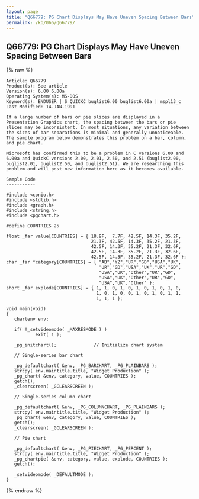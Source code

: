 ```yaml
---
layout: page
title: "Q66779: PG Chart Displays May Have Uneven Spacing Between Bars"
permalink: /kb/066/Q66779/
---
```


## Q66779: PG Chart Displays May Have Uneven Spacing Between Bars

{% raw %}

	Article: Q66779
	Product(s): See article
	Version(s): 6.00 6.00a
	Operating System(s): MS-DOS
	Keyword(s): ENDUSER | S_QUICKC buglist6.00 buglist6.00a | mspl13_c
	Last Modified: 14-JAN-1991
	
	If a large number of bars or pie slices are displayed in a
	Presentation Graphics chart, the spacing between the bars or pie
	slices may be inconsistent. In most situations, any variation between
	the sizes of bar separations is minimal and generally unnoticeable.
	The sample program below demonstrates this problem on a bar, column,
	and pie chart.
	
	Microsoft has confirmed this to be a problem in C versions 6.00 and
	6.00a and QuickC versions 2.00, 2.01, 2.50, and 2.51 (buglist2.00,
	buglist2.01, buglist2.50, and buglist2.51). We are researching this
	problem and will post new information here as it becomes available.
	
	Sample Code
	-----------
	
	#include <conio.h>
	#include <stdlib.h>
	#include <graph.h>
	#include <string.h>
	#include <pgchart.h>
	
	#define COUNTRIES 25
	
	float _far value[COUNTRIES] = { 18.9F,  7.7F, 42.5F, 14.3F, 35.2F,
	                                21.3F, 42.5F, 14.3F, 35.2F, 21.3F,
	                                42.5F, 14.3F, 35.2F, 21.3F, 32.6F,
	                                42.5F, 14.3F, 35.2F, 21.3F, 32.6F,
	                                42.5F, 14.3F, 35.2F, 21.3F, 32.6F };
	char _far *category[COUNTRIES] = { "AB","YZ","UR","GD","USA","UK",
	                                   "UR","GD","USA","UK","UR","GD",
	                                   "USA","UK","Other","UR","GD",
	                                   "USA","UK","Other","UR","GD",
	                                   "USA","UK","Other" };
	short _far explode[COUNTRIES] = { 1, 1, 0, 1, 0, 1, 0, 1, 0, 1, 0,
	                                  1, 0, 1, 0, 0, 1, 0, 1, 0, 1, 1,
	                                  1, 1, 1 };
	
	void main(void)
	{
	   chartenv env;
	
	   if( !_setvideomode( _MAXRESMODE ) )
	           exit( 1 );
	
	   _pg_initchart();              // Initialize chart system
	
	   // Single-series bar chart
	
	   _pg_defaultchart( &env, _PG_BARCHART, _PG_PLAINBARS );
	   strcpy( env.maintitle.title, "Widget Production" );
	   _pg_chart( &env, category, value, COUNTRIES );
	   getch();
	   _clearscreen( _GCLEARSCREEN );
	
	   // Single-series column chart
	
	   _pg_defaultchart( &env, _PG_COLUMNCHART, _PG_PLAINBARS );
	   strcpy( env.maintitle.title, "Widget Production" );
	   _pg_chart( &env, category, value, COUNTRIES );
	   getch();
	   _clearscreen( _GCLEARSCREEN );
	
	   // Pie chart
	
	   _pg_defaultchart( &env, _PG_PIECHART, _PG_PERCENT );
	   strcpy( env.maintitle.title, "Widget Production" );
	   _pg_chartpie( &env, category, value, explode, COUNTRIES );
	   getch();
	
	   _setvideomode( _DEFAULTMODE );
	}

{% endraw %}
